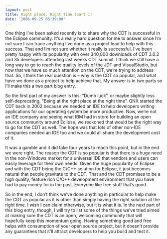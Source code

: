 ```yaml
---
layout: post
title: Right place, Right Time (part 1)
date: '2006-09-25 06:39:00'
---
```



One thing I’ve been asked recently is to share why the CDT is successful in the Eclipse community. It’s a really hard question for me to answer since I’m not sure I can trace anything I’ve done as a project lead to help with this success. That and I’m not sure whether it really is successful. I’ve been pretty happy with its popularity with over 340,000 downloads of CDT 3.0.2 and 35 developers attending last weeks CDT summit. I think we still have a long way to go to reach the quality levels of the JDT and VisualStudio, but now that we have so much attention on the CDT, we’re trying to address that. So, I think the real question is – why is the CDT so popular, and what have we done as a project to help achieve that. My answer is in two parts so I’ll make this a two part blog entry.

So the first part of my answer is this: “Dumb luck”, or maybe slightly less self-deprecating, “Being at the right place at the right time”. QNX started the CDT back in 2002 because we needed an IDE to help developers writing applications for our operating system be more productive. Now, we’re not an IDE company and seeing what IBM had in store for building an open source community around Eclipse, we reckoned that would be the right way to go for the CDT as well. The hope was that lots of other non-IDE companies needed an IDE too and we could all share the development cost of it.

It was a gamble and it did take four years to reach this point, but in the end we were right. The reason the CDT is so popular is that there is a huge need in the non-Windows market for a universal IDE that vendors and users can easily leverage for their own needs. Given the huge popularity of Eclipse and with the CDT being the C/C++ solution for Eclipse, it just becomes natural that people gravitate to the CDT. That and the CDT promises to be a high quality, feature rich C/C++ development environment that you have had to pay money for in the past. Everyone like free stuff that’s good.

So in the end, I don’t think we’ve done anything in particular to help make the CDT as popular as it is other than simply having the right solution at the right time. I wish I can claim otherwise, but it is what it is. In the next part of this blog entry, though, I will try to list some of the things we’ve tried aimed at making sure the CDT is an open, welcoming community that will hopefully keep this momentum going. Having something good and free helps with consumption of your open source project, but it doesn’t provide any guarantees that it’ll attract developers to help you build and test it.



